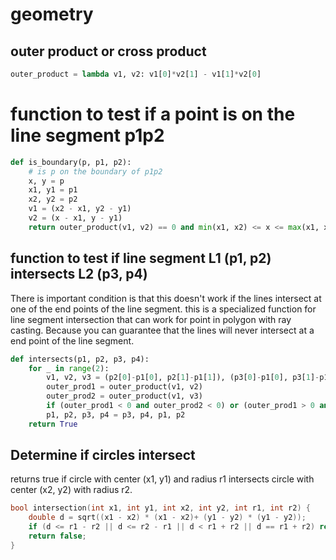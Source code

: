# geometry

## outer product or cross product

```py
outer_product = lambda v1, v2: v1[0]*v2[1] - v1[1]*v2[0]
```

# function to test if a point is on the line segment p1p2

```py
def is_boundary(p, p1, p2):
    # is p on the boundary of p1p2
    x, y = p
    x1, y1 = p1
    x2, y2 = p2
    v1 = (x2 - x1, y2 - y1)
    v2 = (x - x1, y - y1)
    return outer_product(v1, v2) == 0 and min(x1, x2) <= x <= max(x1, x2) and min(y1, y2) <= y <= max(y1, y2)
```

## function to test if line segment L1 (p1, p2) intersects L2 (p3, p4)

There is important condition is that this doesn't work if the lines intersect at one of the end points of the line segment.  this is a specialized function for line segment intersection that can work for point in polygon with ray casting.  Because you can guarantee that the lines will never intersect at a end point of the line segment.

```py
def intersects(p1, p2, p3, p4):
    for _ in range(2):
        v1, v2, v3 = (p2[0]-p1[0], p2[1]-p1[1]), (p3[0]-p1[0], p3[1]-p1[1]), (p4[0]-p1[0], p4[1]-p1[1])
        outer_prod1 = outer_product(v1, v2)
        outer_prod2 = outer_product(v1, v3)
        if (outer_prod1 < 0 and outer_prod2 < 0) or (outer_prod1 > 0 and outer_prod2 > 0): return False
        p1, p2, p3, p4 = p3, p4, p1, p2
    return True
```

## Determine if circles intersect

returns true if circle with center (x1, y1) and radius r1 intersects circle with center (x2, y2) with radius r2.

```cpp
bool intersection(int x1, int y1, int x2, int y2, int r1, int r2) {
    double d = sqrt((x1 - x2) * (x1 - x2)+ (y1 - y2) * (y1 - y2));
    if (d <= r1 - r2 || d <= r2 - r1 || d < r1 + r2 || d == r1 + r2) return true;
    return false;
}
```